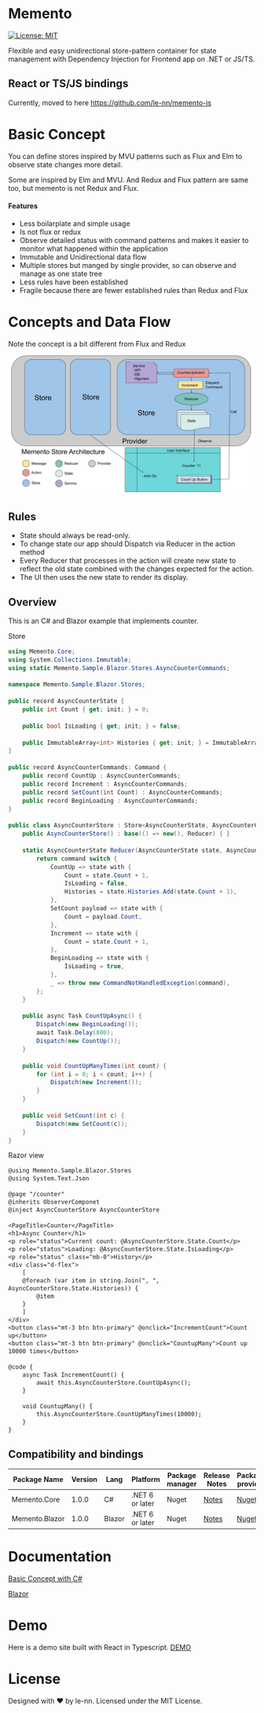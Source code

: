 # Memento

[![License: MIT](https://img.shields.io/badge/License-MIT-yellow.svg)](https://opensource.org/licenses/MIT)

Flexible and easy unidirectional store-pattern container for state management with Dependency Injection for Frontend app on .NET or JS/TS.

## React or TS/JS bindings

Currently, moved to here
https://github.com/le-nn/memento-js

# Basic Concept

You can define stores inspired by MVU patterns such as Flux and Elm to observe state changes more detail.

Some are inspired by Elm and MVU.
And Redux and Flux pattern are same too, but memento is not Redux and Flux.

#### Features

* Less boilarplate and simple usage 
* Is not flux or redux
* Observe detailed status with command patterns and makes it easier to monitor what happened within the application 
* Immutable and Unidirectional data flow
* Multiple stores but manged by single provider, so can observe and manage as one state tree
* Less rules have been established
* Fragile because there are fewer established rules than Redux and Flux

# Concepts and Data Flow

Note the concept is a bit different from Flux and Redux

<img width="800px" src="./Architecture.jpg"/>

## Rules

* State should always be read-only.
* To change state our app should Dispatch via Reducer in the action method
* Every Reducer that processes in the action will create new state to reflect the old state combined with the changes expected for the action.
* The UI then uses the new state to render its display.

## Overview

This is an C# and Blazor example that implements counter.

Store 
```csharp
using Memento.Core;
using System.Collections.Immutable;
using static Memento.Sample.Blazor.Stores.AsyncCounterCommands;

namespace Memento.Sample.Blazor.Stores;

public record AsyncCounterState {
    public int Count { get; init; } = 0;

    public bool IsLoading { get; init; } = false;

    public ImmutableArray<int> Histories { get; init; } = ImmutableArray.Create<int>();
}

public record AsyncCounterCommands: Command {
    public record CountUp : AsyncCounterCommands;
    public record Increment : AsyncCounterCommands;
    public record SetCount(int Count) : AsyncCounterCommands;
    public record BeginLoading : AsyncCounterCommands;
}

public class AsyncCounterStore : Store<AsyncCounterState, AsyncCounterCommands> {
    public AsyncCounterStore() : base(() => new(), Reducer) { }

    static AsyncCounterState Reducer(AsyncCounterState state, AsyncCounterCommands command) {
        return command switch {
            CountUp => state with {
                Count = state.Count + 1,
                IsLoading = false,
                Histories = state.Histories.Add(state.Count + 1),
            },
            SetCount payload => state with {
                Count = payload.Count,
            },
            Increment => state with {
                Count = state.Count + 1,
            },
            BeginLoading => state with {
                IsLoading = true,
            },
            _ => throw new CommandNotHandledException(command),
        };
    }

    public async Task CountUpAsync() {
        Dispatch(new BeginLoading());
        await Task.Delay(800);
        Dispatch(new CountUp());
    }

    public void CountUpManyTimes(int count) {
        for (int i = 0; i < count; i++) {
            Dispatch(new Increment());
        }
    }

    public void SetCount(int c) {
        Dispatch(new SetCount(c));
    }
}

```

Razor view
```razor
@using Memento.Sample.Blazor.Stores
@using System.Text.Json

@page "/counter"
@inherits ObserverComponet
@inject AsyncCounterStore AsyncCounterStore

<PageTitle>Counter</PageTitle>
<h1>Async Counter</h1>
<p role="status">Current count: @AsyncCounterStore.State.Count</p>
<p role="status">Loading: @AsyncCounterStore.State.IsLoading</p>
<p role="status" class="mb-0">History</p>
<div class="d-flex">
    [
    @foreach (var item in string.Join(", ", AsyncCounterStore.State.Histories)) {
        @item
    }
    ]
</div>
<button class="mt-3 btn btn-primary" @onclick="IncrementCount">Count up</button>
<button class="mt-3 btn btn-primary" @onclick="CountupMany">Count up 10000 times</button>

@code {
    async Task IncrementCount() {
        await this.AsyncCounterStore.CountUpAsync();
    }

    void CountupMany() {
        this.AsyncCounterStore.CountUpManyTimes(10000);
    }
}

```

## Compatibility and bindings

| Package Name    | Version | Lang       | Platform            | Package manager | Release Notes                      | Package provider                                       |
| --------------- | ------- | ---------- | ------------------- | --------------- | ---------------------------------- | ------------------------------------------------------ |
| Memento.Core    | 1.0.0   | C#         | .NET 6 or later     | Nuget           | [Notes](./release-notes.dotnet.md) | [Nuget](https://www.nuget.org/packages/Memento.Core)   |
| Memento.Blazor  | 1.0.0   | Blazor     | .NET 6 or later     | Nuget           | [Notes](./release-notes.dotnet.md) | [Nuget](https://www.nuget.org/packages/Memento.Blazor) |

# Documentation

[Basic Concept with C#](./docs/Tutorial.cs.md)

[Blazor](./docs/Blazor/GettingStandard.md)

# Demo

Here is a demo site built with React in Typescript.
[DEMO](https://le-nn.github.io/memento/)


# License
Designed with ♥ by le-nn. Licensed under the MIT License.

